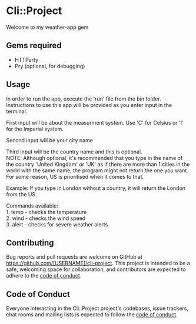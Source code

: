 # Cli::Project

Welcome to my weather-app gem

## Gems required
- HTTParty
- Pry (optional, for debugging)

## Usage

In order to run the app, execute the 'run' file from the bin folder.  
Instructions to use this app will be provided as you enter input in the terminal.  

First input will be about the measurment system. Use 'C' for Celsius or 'I' for the Imperial system.    

Second input will be your city name    

Third input will be the country name and this is optional.  
NOTE: Although optional, it's recommended that you type in the name of the country 'United Kingdom' or 'UK' as if there are more than 1 cities in the world with the same name, the program might not return the one you want. For some reason, US is prioritised when it comes to that.  

Example: If you type in London without a country, it will return the London from the US.  


Commands available:   
    1. temp - checks the temperature  
    2. wind - checks the wind speed  
    3. alert - checks for severe weather alerts  


## Contributing  

Bug reports and pull requests are welcome on GitHub at https://github.com/[USERNAME]/cli-project. This project is intended to be a safe, welcoming space for collaboration, and contributors are expected to adhere to the [code of conduct](https://github.com/[USERNAME]/cli-project/blob/master/CODE_OF_CONDUCT.md).


## Code of Conduct

Everyone interacting in the Cli::Project project's codebases, issue trackers, chat rooms and mailing lists is expected to follow the [code of conduct](https://github.com/[USERNAME]/cli-project/blob/master/CODE_OF_CONDUCT.md).

